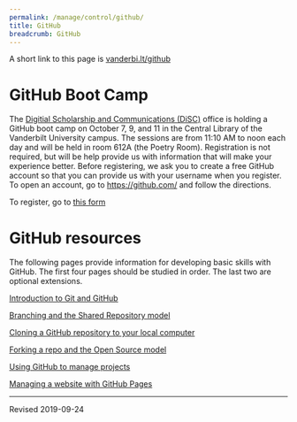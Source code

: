 ```yaml
---
permalink: /manage/control/github/
title: GitHub
breadcrumb: GitHub
---
```


A short link to this page is [vanderbi.lt/github](http://vanderbi.lt/github)

# GitHub Boot Camp

The [Digitial Scholarship and Communications (DiSC)](https://www.library.vanderbilt.edu/scholarly/) office is holding a GitHub boot camp on October 7, 9, and 11 in the Central Library of the Vanderbilt University campus.  The sessions are from 11:10 AM to noon each day and will be held in room 612A (the Poetry Room).  Registration is not required, but will be help provide us with information that will make your experience better.  Before registering, we ask you to create a free GitHub account so that you can provide us with your username when you register.  To open an account, go to <https://github.com/> and follow the directions.

To register, go to [this form](https://forms.gle/q6pRAguF4EW3H3bV8)

# GitHub resources

The following pages provide information for developing basic skills with GitHub.  The first four pages should be studied in order.  The last two are optional extensions.

[Introduction to Git and GitHub](intro/)

[Branching and the Shared Repository model](branch/)

[Cloning a GitHub repository to your local computer](clone/)

[Forking a repo and the Open Source model](fork/)

[Using GitHub to manage projects](projects/)

[Managing a website with GitHub Pages](pages/)

----
Revised 2019-09-24

